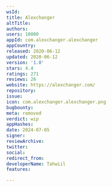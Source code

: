```yaml
---
wsId: 
title: Alexchanger
altTitle: 
authors: 
users: 10000
appId: com.alexchanger.alexchanger
appCountry: 
released: 2020-06-12
updated: 2020-06-12
version: '1.0'
stars: 4.4
ratings: 271
reviews: 26
website: https://alexchanger.com/
repository: 
issue: 
icon: com.alexchanger.alexchanger.png
bugbounty: 
meta: removed
verdict: wip
appHashes: 
date: 2024-07-05
signer: 
reviewArchive: 
twitter: 
social: 
redirect_from: 
developerName: Tahwiil
features: 

---
```


